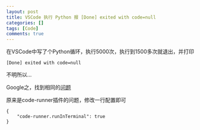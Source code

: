 ```yaml
---
layout: post
title: VSCode 执行 Python 报 [Done] exited with code=null
categories: []
tags: [Code]
comments: true
---
```


在VSCode中写了个Python循环，执行5000次，执行到1500多次就退出，并打印
```
[Done] exited with code=null
```

不明所以...

Google之，找到相同的[问题](https://github.com/formulahendry/vscode-code-runner/issues/171)

原来是code-runner插件的问题，修改一行配置即可
```
{
    "code-runner.runInTerminal": true
}
```
